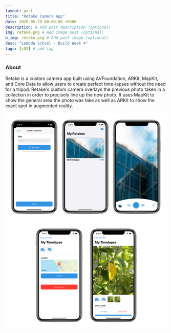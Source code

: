 ```yaml
---
layout: post
title: "Retake Camera App"
date: 2020-05-29 00:00:00 +0300
description: # Add post description (optional)
img: retake.png # Add image post (optional)
b_img: retake.png # Add post image (optional)
desc: "Lambda School - Build Week 4"
tags: [iOS] # add tag
---
```


### About

Retake is a custom camera app built using AVFoundation, ARKit, MapKit, and Core Data to allow users to create perfect time-lapses without the need for a tripod. Retake's custom camera overlays the previous photo taken in a collection in order to precisely line up the new photo. It uses MapKit to show the general area the photo was take as well as ARKit to show the exact spot in augmented reality. 

<img src="/assets/img/retake_ex1.png" alt="Retake">
<img src="/assets/img/retake_ex2.png" alt="Retake">
